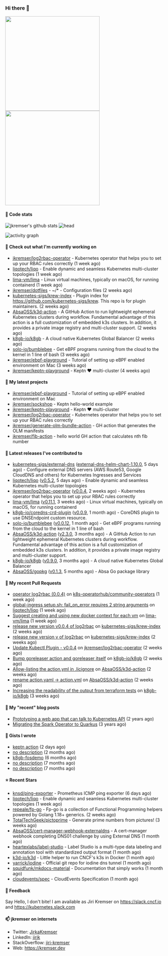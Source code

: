 ### Hi there 👋

<img src="./b.gif" width="300px"><img src="./b.gif" width="300px">

#### 📱 Code stats

![jkremser's github stats](https://github-readme-stats.vercel.app/api?username=jkremser&count_private=true&show_icons=true&hide_border=false&theme=tokyonight&title_color=5bcdec&bg_color=0d1117&border_radius=false) ![head](https://user-images.githubusercontent.com/535866/175570014-71166aaa-95f7-4a4f-869c-93a16481de4e.jpeg)


![activity graph](https://activity-graph.herokuapp.com/graph?username=jkremser&theme=react-dark)

#### 👷 Check out what I'm currently working on

- [jkremser/log2rbac-operator](https://github.com/jkremser/log2rbac-operator) - Kubernetes operator that helps you to set up your RBAC rules correctly (1 week ago)
- [liqotech/liqo](https://github.com/liqotech/liqo) - Enable dynamic and seamless Kubernetes multi-cluster topologies (1 week ago)
- [lima-vm/lima](https://github.com/lima-vm/lima) - Linux virtual machines, typically on macOS, for running containerd (1 week ago)
- [jkremser/dotfiles](https://github.com/jkremser/dotfiles) - ~/*  -  Configuration files (2 weeks ago)
- [kubernetes-sigs/krew-index](https://github.com/kubernetes-sigs/krew-index) - Plugin index for https://github.com/kubernetes-sigs/krew. This repo is for plugin maintainers. (2 weeks ago)
- [AbsaOSS/k3d-action](https://github.com/AbsaOSS/k3d-action) - A GitHub Action to run lightweight ephemeral Kubernetes clusters during workflow.  Fundamental advantage of this action is a full customization of embedded k3s clusters. In addition, it provides a private image registry and multi-cluster support. (2 weeks ago)
- [k8gb-io/k8gb](https://github.com/k8gb-io/k8gb) - A cloud native Kubernetes Global Balancer (2 weeks ago)
- [solo-io/bumblebee](https://github.com/solo-io/bumblebee) - Get eBPF programs running from the cloud to the kernel in 1 line of bash (3 weeks ago)
- [jkremser/ebpf-playground](https://github.com/jkremser/ebpf-playground) - Tutorial of setting up eBPF enabled environment on Mac (3 weeks ago)
- [jkremser/keptn-playground](https://github.com/jkremser/keptn-playground) - Keptn ♥ multi-cluster (4 weeks ago)

#### 🌱 My latest projects

- [jkremser/ebpf-playground](https://github.com/jkremser/ebpf-playground) - Tutorial of setting up eBPF enabled environment on Mac
- [jkremser/sockshop](https://github.com/jkremser/sockshop) - Keptn hello-world example
- [jkremser/keptn-playground](https://github.com/jkremser/keptn-playground) - Keptn ♥ multi-cluster
- [jkremser/log2rbac-operator](https://github.com/jkremser/log2rbac-operator) - Kubernetes operator that helps you to set up your RBAC rules correctly
- [jkremser/generate-olm-bundle-action](https://github.com/jkremser/generate-olm-bundle-action) - GH action that generates the OLM manifests
- [jkremser/fib-action](https://github.com/jkremser/fib-action) - hello world GH action that calculates nth fib number

#### 🔭 Latest releases I've contributed to

- [kubernetes-sigs/external-dns](https://github.com/kubernetes-sigs/external-dns) ([external-dns-helm-chart-1.10.0](https://github.com/kubernetes-sigs/external-dns/releases/tag/external-dns-helm-chart-1.10.0), 5 days ago) - Configure external DNS servers (AWS Route53, Google CloudDNS and others) for Kubernetes Ingresses and Services
- [liqotech/liqo](https://github.com/liqotech/liqo) ([v0.5.2](https://github.com/liqotech/liqo/releases/tag/v0.5.2), 5 days ago) - Enable dynamic and seamless Kubernetes multi-cluster topologies
- [jkremser/log2rbac-operator](https://github.com/jkremser/log2rbac-operator) ([v0.0.4](https://github.com/jkremser/log2rbac-operator/releases/tag/v0.0.4), 2 weeks ago) - Kubernetes operator that helps you to set up your RBAC rules correctly
- [lima-vm/lima](https://github.com/lima-vm/lima) ([v0.11.1](https://github.com/lima-vm/lima/releases/tag/v0.11.1), 3 weeks ago) - Linux virtual machines, typically on macOS, for running containerd
- [k8gb-io/coredns-crd-plugin](https://github.com/k8gb-io/coredns-crd-plugin) ([v0.0.9](https://github.com/k8gb-io/coredns-crd-plugin/releases/tag/v0.0.9), 1 month ago) - CoreDNS plugin to use DNSEndpoint custom resource.
- [solo-io/bumblebee](https://github.com/solo-io/bumblebee) ([v0.0.12](https://github.com/solo-io/bumblebee/releases/tag/v0.0.12), 1 month ago) - Get eBPF programs running from the cloud to the kernel in 1 line of bash
- [AbsaOSS/k3d-action](https://github.com/AbsaOSS/k3d-action) ([v2.3.0](https://github.com/AbsaOSS/k3d-action/releases/tag/v2.3.0), 3 months ago) - A GitHub Action to run lightweight ephemeral Kubernetes clusters during workflow.  Fundamental advantage of this action is a full customization of embedded k3s clusters. In addition, it provides a private image registry and multi-cluster support.
- [k8gb-io/k8gb](https://github.com/k8gb-io/k8gb) ([v0.9.0](https://github.com/k8gb-io/k8gb/releases/tag/v0.9.0), 3 months ago) - A cloud native Kubernetes Global Balancer
- [AbsaOSS/gopkg](https://github.com/AbsaOSS/gopkg) ([v0.1.3](https://github.com/AbsaOSS/gopkg/releases/tag/v0.1.3), 5 months ago) - Absa Go package library

#### 🔨 My recent Pull Requests

- [operator log2rbac (0.0.4)](https://github.com/k8s-operatorhub/community-operators/pull/1411) on [k8s-operatorhub/community-operators](https://github.com/k8s-operatorhub/community-operators) (1 week ago)
- [global-ingress setup.sh: fail_on_error requires 2 string arguments](https://github.com/liqotech/liqo/pull/1321) on [liqotech/liqo](https://github.com/liqotech/liqo) (1 week ago)
- [Suggest creating and using new docker context for each vm](https://github.com/lima-vm/lima/pull/935) on [lima-vm/lima](https://github.com/lima-vm/lima) (1 week ago)
- [release new version v0.0.4 of log2rbac](https://github.com/kubernetes-sigs/krew-index/pull/2383) on [kubernetes-sigs/krew-index](https://github.com/kubernetes-sigs/krew-index) (2 weeks ago)
- [release new version v of log2rbac](https://github.com/kubernetes-sigs/krew-index/pull/2382) on [kubernetes-sigs/krew-index](https://github.com/kubernetes-sigs/krew-index) (2 weeks ago)
- [Update Kubectl Plugin - v0.0.4](https://github.com/jkremser/log2rbac-operator/pull/39) on [jkremser/log2rbac-operator](https://github.com/jkremser/log2rbac-operator) (2 weeks ago)
- [Bump goreleaser action and goreleaser itself](https://github.com/k8gb-io/k8gb/pull/916) on [k8gb-io/k8gb](https://github.com/k8gb-io/k8gb) (2 weeks ago)
- [Allow-listing the action.yml in .licignore](https://github.com/AbsaOSS/k3d-action/pull/43) on [AbsaOSS/k3d-action](https://github.com/AbsaOSS/k3d-action) (2 weeks ago)
- [rename action.yaml -&gt; action.yml](https://github.com/AbsaOSS/k3d-action/pull/42) on [AbsaOSS/k3d-action](https://github.com/AbsaOSS/k3d-action) (2 weeks ago)
- [Increasing the readability of the output from terraform tests](https://github.com/k8gb-io/k8gb/pull/915) on [k8gb-io/k8gb](https://github.com/k8gb-io/k8gb) (3 weeks ago)

#### 📜 My "recent" blog posts

- [Prototyping a web app that can talk to Kubernetes API](https://jkremser.github.io/post/web-app-kubernetes/) (2 years ago)
- [Migrating the Spark Operator to Quarkus](https://jkremser.github.io/post/spark-operator-quarkus/) (3 years ago)

#### 📓 Gists I wrote

- [keptn action](https://gist.github.com/4b9355e26643217f318fe37faa9ce444) (2 days ago)
- [no description](https://gist.github.com/a8143384049b171d4e64c5aeb6da4793) (2 months ago)
- [k8gb-fosdemo](https://gist.github.com/2f9cccb99120def7250b8c967f333b3f) (6 months ago)
- [no description](https://gist.github.com/ce1dba9407fdec04b6d04e0328c75bb5) (7 months ago)
- [no description](https://gist.github.com/7f2d79f4b23c443d21f9bd42769fc350) (7 months ago)

#### ⭐ Recent Stars

- [knsd/ping-exporter](https://github.com/knsd/ping-exporter) - Prometheus ICMP ping exporter (6 days ago)
- [liqotech/liqo](https://github.com/liqotech/liqo) - Enable dynamic and seamless Kubernetes multi-cluster topologies (1 week ago)
- [repeale/fp-go](https://github.com/repeale/fp-go) - Fp-go is a collection of Functional Programming helpers powered by Golang 1.18&#43; generics. (2 weeks ago)
- [TotalTechGeek/pictoprime](https://github.com/TotalTechGeek/pictoprime) - Generate prime numbers from pictures! (3 weeks ago)
- [AbsaOSS/cert-manager-webhook-externaldns](https://github.com/AbsaOSS/cert-manager-webhook-externaldns) - A cert-manager webhook completing DNS01 challenge by using External DNS  (1 month ago)
- [heartexlabs/label-studio](https://github.com/heartexlabs/label-studio) - Label Studio is a multi-type data labeling and annotation tool with standardized output format (1 month ago)
- [k3d-io/k3d](https://github.com/k3d-io/k3d) - Little helper to run CNCF&#39;s k3s in Docker (1 month ago)
- [yarrick/iodine](https://github.com/yarrick/iodine) - Official git repo for iodine dns tunnel (1 month ago)
- [squidfunk/mkdocs-material](https://github.com/squidfunk/mkdocs-material) - Documentation that simply works (1 month ago)
- [cloudevents/spec](https://github.com/cloudevents/spec) - CloudEvents Specification (1 month ago)

#### 💬 Feedback

Say Hello, I don't bite! I am available as Jiri Kremser on https://slack.cncf.io and https://kubernetes.slack.com


#### 📫 jkremser on internets

- Twitter: <a href="https://twitter.com/JirkaKremser">JirkaKremser</a>
- LinkedIn: <a href="https://www.linkedin.com/in/jirik/">jirik</a>
- StackOverflow: <a href="https://stackoverflow.com/users/1594980/jiri-kremser">jiri-kremser</a>
- Web: https://kremser.dev